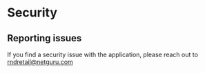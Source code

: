 # Security

## Reporting issues

If you find a security issue with the application, please reach out to rndretail@netguru.com
